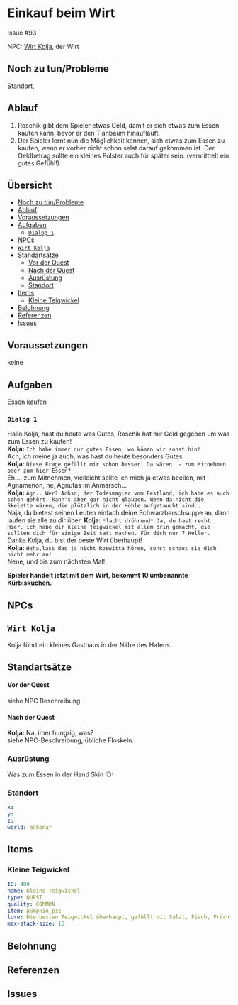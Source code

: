 # Einkauf beim Wirt <!-- omit in toc -->

Issue #93

NPC: [Wirt Kolja](#wirt-kolja), der Wirt 

## Noch zu tun/Probleme

Standort, 

## Ablauf
1. Roschik gibt dem Spieler etwas Geld, damit er sich etwas zum Essen kaufen kann, bevor er den Tianbaum hinaufläuft.
2. Der Spieler lernt nun die Möglichkeit kennen, sich etwas zum Essen zu kaufen, wenn er vorher nicht schon selst darauf gekommen ist. Der Geldbetrag sollte ein kleines Polster auch für später sein. (vermitttelt ein gutes Gefühl!)


## Übersicht <!-- omit in toc -->

- [Noch zu tun/Probleme](#noch-zu-tunprobleme)
- [Ablauf](#ablauf)
- [Voraussetzungen](#voraussetzungen)
- [Aufgaben](#aufgaben)
  - [`Dialog 1`](#dialog-1)
- [NPCs](#npcs)
- [`Wirt Kolja`](#wirt-kolja)
- [Standartsätze](#standarts%C3%A4tze)
    - [Vor der Quest](#vor-der-quest)
    - [Nach der Quest](#nach-der-quest)
  - [Ausrüstung](#ausr%C3%BCstung)
  - [Standort](#standort)
- [Items](#items)
  - [Kleine Teigwickel](#kleine-teigwickel)
- [Belohnung](#belohnung)
- [Referenzen](#referenzen)
- [Issues](#issues)

## Voraussetzungen

keine

## Aufgaben

Essen kaufen

### `Dialog 1`

Hallo Kolja, hast du heute was Gutes, Roschik hat mir Geld gegeben um was zum Essen zu kaufen!   
**Kolja:** `Ich habe immer nur gutes Essen, wo kämen wir sonst hin!`   
Ach, ich meine ja auch, was hast du heute besonders Gutes.   
**Kolja:** `Diese Frage gefällt mir schon besser! Da wären  - zum Mitnehmen oder zum hier Essen?`   
Eh.... zum Mitnehmen, vielleicht sollte ich mich ja etwas beeilen, mit Agnamenon, ne, Agnutas im Anmarsch...   
**Kolja:** `Agn.. Wer? Achso, der Todesmagier vom Festland, ich habe es auch schon gehört, kann's aber gar nicht glauben. Wenn da nicht die Skelette wären, die plötzlich in der Höhle aufgetaucht sind..`    
Naja, du bietest seinen Leuten einfach deine Schwarzbarschsuppe an, dann laufen sie alle zu dir über.
**Kolja:** `*lacht dröhnend* Ja, du hast recht. Hier, ich habe dir kleine Teigwickel mit allem drin gemacht, die sollten dich für einige Zeit satt machen. Für dich nur 7 Heller.  `   
Danke Kolja, du bist der beste Wirt überhaupt!   
**Kolja:** `Haha,lass das ja nicht Roswitta hören, sonst schaut sie dich nicht mehr an!`   
Nene, und bis zum nächsten Mal!   

**Spieler handelt jetzt mit dem Wirt, bekommt 10 umbenannte Kürbiskuchen.**

## NPCs

## `Wirt Kolja`

Kolja führt ein kleines Gasthaus in der Nähe des Hafens

## Standartsätze  
#### Vor der Quest
siehe NPC Beschreibung
  
#### Nach der Quest

**Kolja:** Na, imer hungrig, was?   
siehe NPC-Beschreibung, übliche Floskeln.

### Ausrüstung
Was zum Essen in der Hand
Skin ID: 

### Standort

```yml
x: 
y: 
z: 
world: ankonar
```

## Items

### Kleine Teigwickel

```yml
ID: 400
name: Kleine Teigwickel
type: QUEST
quality: COMMON
item: pumpkin_pie
lore: Die besten Teigwickel überhaupt, gefüllt mit Salat, Fisch, Früchten  und weißer süßsaurer Sauce
max-stack-size: 16
```

## Belohnung
## Referenzen
## Issues


